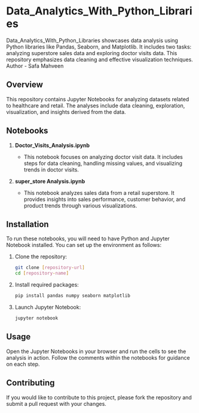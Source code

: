 # Data_Analytics_With_Python_Libraries
Data_Analytics_With_Python_Libraries showcases data analysis using Python libraries like Pandas, Seaborn, and Matplotlib. It includes two tasks: analyzing superstore sales data and exploring doctor visits data. This repository emphasizes data cleaning and effective visualization techniques.
<br>
Author - Safa Mahveen

## Overview
This repository contains Jupyter Notebooks for analyzing datasets related to healthcare and retail. The analyses include data cleaning, exploration, visualization, and insights derived from the data.

## Notebooks
1. **Doctor_Visits_Analysis.ipynb**
   - This notebook focuses on analyzing doctor visit data. It includes steps for data cleaning, handling missing values, and visualizing trends in doctor visits.

2. **super_store Analysis.ipynb**
   - This notebook analyzes sales data from a retail superstore. It provides insights into sales performance, customer behavior, and product trends through various visualizations.

## Installation
To run these notebooks, you will need to have Python and Jupyter Notebook installed. You can set up the environment as follows:

1. Clone the repository:
   ```bash
   git clone [repository-url]
   cd [repository-name]
   ```

2. Install required packages:
   ```bash
   pip install pandas numpy seaborn matplotlib
   ```

3. Launch Jupyter Notebook:
   ```bash
   jupyter notebook
   ```

## Usage
Open the Jupyter Notebooks in your browser and run the cells to see the analysis in action. Follow the comments within the notebooks for guidance on each step.

## Contributing
If you would like to contribute to this project, please fork the repository and submit a pull request with your changes.
